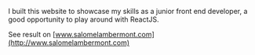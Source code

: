 I built this website to showcase my skills as a junior front end developer, a good opportunity to play around with ReactJS.

See result on [www.salomelambermont.com](http://www.salomelambermont.com)
